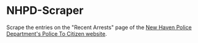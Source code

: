 # NHPD-Scraper

Scrape the entries on the "Recent Arrests" page of the [New Haven Police Department's Police To Citizen website](https://newhavenct.policetocitizen.com/RecentArrests/Catalog).
